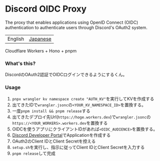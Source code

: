 # Discord OIDC Proxy
The proxy that enables applications using OpenID Connect (OIDC) authentication to authenticate users through Discord's OAuth2 system.

|       |        |
|-------|--------|
|English|[Japanese](./README-ja.md)|

Cloudflare Workers + Hono + pnpm

### What's this?

DiscordのOAuth2認証でOIDCログインできるようにするくん。

### Usage

1. `pnpx wrangler kv namespace create "AUTH_KV"`を実行してKVを作成する
2. 出てきたIDで`wrangler.jsonc`の`<YOUR_KV_NAMESPACE_ID>`を置換する。
3. 一度`pnpm install && pnpm release`する
4. 出てきたデプロイ先Url(`https://hoge.workers.dev`)で`wrangler.jsonc`の`https://<YOUR_WORKERS>.workers.dev`を置換する
5. OIDCを使うアプリにクライアントIDがあれば`<OIDC_AUDIENCE>`を置換する。
6. [Discord Developer Portal](https://discord.com/developers/applications)でApplicationを作成する
7. OAuth2のClient IDとClient Secretを控える
8. `setup.sh`を実行し、指示に従ってClient IDとClient Secretを入力する
9. `pnpm release`して完成
